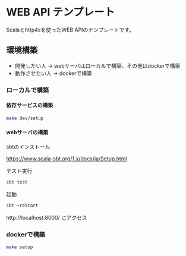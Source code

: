 # WEB API テンプレート

Scalaとhttp4sを使ったWEB APIのテンプレートです。

## 環境構築

- 開発したい人 → webサーバはローカルで構築、その他はdockerで構築
- 動作させたい人 → dockerで構築

### ローカルで構築

#### 依存サービスの構築

```bash
make dev/setup
```

#### webサーバの構築

sbtのインストール

https://www.scala-sbt.org/1.x/docs/ja/Setup.html

テスト実行

```bash
sbt test
```

起動

```bash
sbt ~reStart
```

http://localhost:8000/ にアクセス

### dockerで構築

```bash
make setup
```
